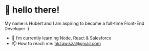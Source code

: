 # :wave: hello there!

My name is Hubert and I am aspiring to become a full-time Front-End Developer :) 

- 🌱 I’m currently learning Node, React & Salesforce
- 📫 How to reach me: hkzawisza@gmail.com

<!---
praw7/praw7 is a ✨ special ✨ repository because its `README.md` (this file) appears on your GitHub profile.
You can click the Preview link to take a look at your changes.
--->
